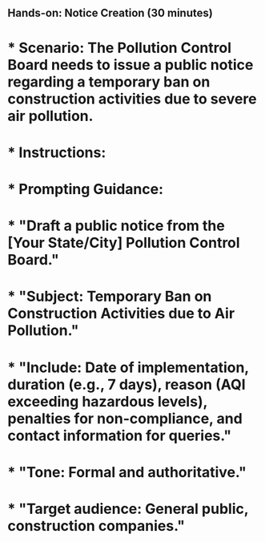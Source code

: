 ## Hands-on: Notice Creation (30 minutes)
# * Scenario: The Pollution Control Board needs to issue a public notice regarding a temporary ban on construction activities due to severe air pollution.
# * Instructions:

# * Prompting Guidance:
# * "Draft a public notice from the [Your State/City] Pollution Control Board."
# * "Subject: Temporary Ban on Construction Activities due to Air Pollution."
# * "Include: Date of implementation, duration (e.g., 7 days), reason (AQI exceeding hazardous levels), penalties for non-compliance, and contact information for queries."
# * "Tone: Formal and authoritative."
# * "Target audience: General public, construction companies."
